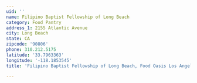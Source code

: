 ```yaml
---
uid: ''
name: Filipino Baptist Fellowship of Long Beach
category: Food Pantry
address_1: 2155 Atlantic Avenue
city: Long Beach
state: CA
zipcode: '90806'
phone: 310.212.5175
latitude: '33.7963363'
longitude: '-118.1853545'
title: 'Filipino Baptist Fellowship of Long Beach, Food Oasis Los Angeles'

---
```

